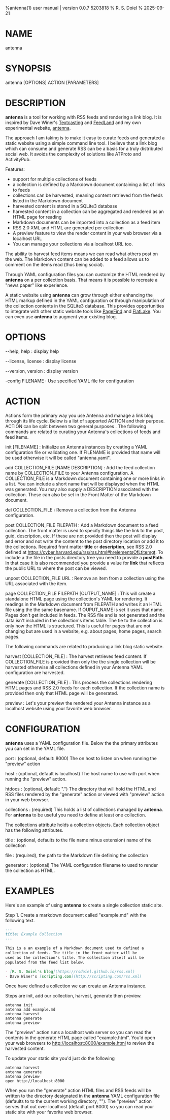 %antenna(1) user manual | version 0.0.7 5203818
% R. S. Doiel
% 2025-09-21

# NAME

antenna

# SYNOPSIS

antenna [OPTIONS] ACTION [PARAMETERS]

# DESCRIPTION

**antenna** is a tool for working with RSS feeds and rendering a link blog.
It is inspired by Dave Winer's [Textcasting](https://textcasting.org) and
[FeedLand](https://feedland.org) and my own experimental website,
[antenna](https://rsdoiel.github.io/antenna).

The approach I am taking is to make it easy to curate feeds and generated a static
website using a simple command line tool. I believe that a link blog which can
consume and generate RSS can be a basis for a truly distributed social web.
It avoids the complexity of solutions like ATProto and ActivityPub.

Features:

- support for multiple collections of feeds
- a collection is defined by a Markdown document containing a list of links to feeds
- collections can be harvested, meaning content retrieved from the feeds listed in the Markdown document
- harvested content is stored in a SQLite3 database
- harvested content in a collection can be aggregated and rendered as an HTML page for reading
- Markdown documents can be imported into a collection as a feed item
- RSS 2.0 XML and HTML are generated per collection
- A preview feature to view the render content in your web browser via a localhost URL
- You can manage your collections via a localhost URL too.

The ability to harvest feed items means we can read what others post on the web. The Markdown content
can be added to a feed allows us to comment on the items read (thus being social).

Through YAML configuration files you can customize the HTML rendered by **antenna** on a per
collection basis. That means it is possible to recreate a "news paper" like experience. 

A static website using **antenna** can grow through either enhancing the HTML markup defined
in the YAML configuration or through manipulation of the collection contents in the SQLite3 database.
This provides opportunities to integrate with other static website tools like
[PageFind](https://pagefind.app "A browser side search engine") and
[FlatLake](https://flatlake.app "A static JSON API driven by front matter in Markdown documents").
You can even use **antenna** to augment your existing blog.

# OPTIONS

--help, help
: display help

--license, license
: display license

--version, version
: display version

-config FILENAME
: Use specified YAML file for configuration

# ACTION

Actions form the primary way you use Antenna and manage a link blog through its life cycle. Below
is a list of supported ACTION and their purpose. ACTION can be split between two general purposes
. The following commands are related to curating your Antenna's collections of feeds and feed items.

init [FILENAME]
: Initialize an Antenna instances by creating a YAML configuration file or validating one. If
FILENAME is provided that name will be used otherwise it will be called "antenna.yaml".

add COLLECTION_FILE [NAME DESCRIPTION]
: Add the feed collection name by COLLECTION_FILE to your Antenna configuration.
A COLLECTION_FILE is a Markdown document containing one or more links in a list. You 
can include a short name that will be displayed when the HTML was generated. You may
also supply a DESCRIPTION associated with the collection. These can also be set in
the Front Matter of the Markdown document.

del COLLECTION_FILE
: Remove a collection from the Antenna configuration.

post COLLECTION_FILE FILEPATH
: Add a Markdown document to a feed collection. The front matter is used to 
specify things like the link to the post, guid, description, etc. If these are not
provided then the post will display and error and not write the content to the
post directory location or add it to the collections. Required front matter
**title** or **description**, see
RSS 2.0 defined at <https://cyber.harvard.edu/rss/rss.html#hrelementsOfLtitemgt>.
To include a the file in the posts directory tree you need to provide a **postPath**.
In that case it is also recommended you provide a value for **link** that reflects the
public URL to where the post can be viewed.

unpost COLLECTION_FILE URL
: Remove an item from a collection using the URL associated with the item.

page COLLECTION_FILE FILEPATH [OUTPUT_NAME]
: This will create a standalone HTML page using the collection's YAML for rendering. It
readings in the Markdown document from FILEPATH and writes it an HTML file using the
the same basename. If OUPUT_NAME is set it uses that name. Pages don't get included
in feeds. The RSS file and is not generated and the data isn't included in the
collection's items table. The tie to the collection is only how the HTML is structured.
This is useful for pages that are not changing but are used in a website, e.g. about pages,
home pages, search pages.

The following commands are related to producing a link blog static website.

harvest [COLLECTION_FILE]
: The harvest retrieves feed content. If COLLECTION_FILE is provided then only the 
the single collection will be harvested otherwise all collections defined in your
Antenna YAML configuration are harvested.

generate [COLLECTION_FILE]
: This process the collections rendering HTML pages and RSS 2.0 feeds for each collection.
If the collection name is provided then only that HTML page will be generated.

preview
: Let's your preview the rendered your Antenna instance as a localhost website using
your favorite web browser.

# CONFIGURATION

**antenna** uses a YAML configuration file. Below the the primary attributes you can
set in the YAML file.

port
: (optional, default: 8000) The on host to listen on when running the "preview" action

host
: (optional, default is localhost) The host name to use with port when running the "preview" action.

htdocs
: (optional, default: ".") The directory that will hold  the HTML and RSS files rendered
by the "generate" action or viewed with "preview" action in your web browser.

collections
: (required) This holds a list of collections managed by **antenna**. For **antenna**
to be useful you need to define at least one collection.

The collections attribute holds a collection objects. Each collection object has
the following attributes.

title
: (optional, defaults to the file name minus extension) name of the collection

file
: (required), the path to the Markdown file defining the collection

generator
: (optional) The YAML configuration filename to used to render the collection
as HTML.

# EXAMPLES

Here's an example of using **antenna** to create a single collection static site.

Step 1. Create a markdown document called "example.md" with the following text.

~~~markdown
---
title: Example Collection
---

This is a an example of a Markdown document used to defined a 
collection of feeds. The title in the front matter will be 
used as the collection's title. The collection itself will be
populated from the feed list below.

- [R. S. Doiel's blog](https://rsdoiel.github.io/rss.xml)
- Dave Winer's [scripting.com](http://scripting.com/rss.xml)
~~~

Once have defined a collection we can create an Antenna instance.

Steps are init, add our collection, harvest, generate then preview.

~~~shell
antenna init
antenna add example.md
antenna harvest
antenna generate
antenna preview
~~~

The "preview" action runs a localhost web server so you can read the
contents in the generate HTML page called "example.html". You'd open
your web browsers to <http://localhost:8000/example.html> to review
the harvested content.

To update your static site you'd just do the following

~~~shell
antenna harvest
antenna generate
antenna preview
open http://localhost:8000
~~~

When you run the "generate" action HTML files and RSS feeds will
be written to the directory designated in the **antenna** YAML
configuration file (defaults to to the current working directory, "").
The "preview" action  serves that out over localhost (default port 8000)
so you can read your static site with your favorite web browser.


